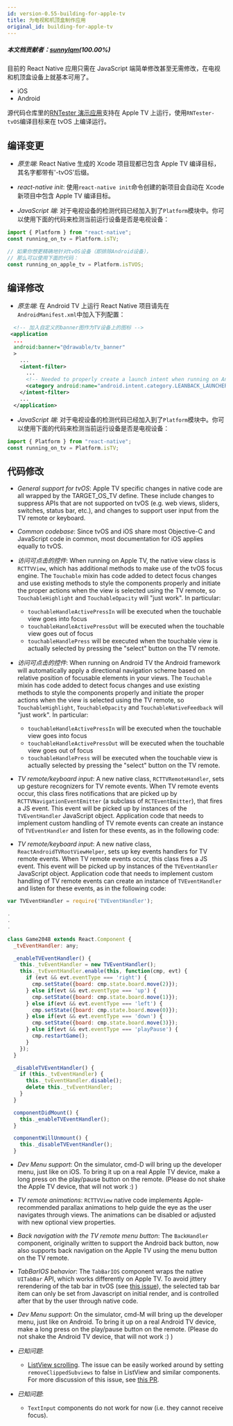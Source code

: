 ```yaml
---
id: version-0.55-building-for-apple-tv
title: 为电视和机顶盒制作应用
original_id: building-for-apple-tv
---
```

##### 本文档贡献者：[sunnylqm](https://github.com/search?q=sunnylqm%40qq.com+in%3Aemail&type=Users)(100.00%)


目前的 React Native 应用只需在 JavaScript 端简单修改甚至无需修改，在电视和机顶盒设备上就基本可用了。

<div class="toggler">
   <ul role="tablist" id="toggle-platform">
    <li id="ios" class="button-ios" aria-selected="false" role="tab" tabindex="0" aria-controls="iostab" onclick="displayTab('platform', 'ios')">
      iOS
    </li>
    <li id="android" class="button-android" aria-selected="false" role="tab" tabindex="0" aria-controls="androidtab" onclick="displayTab('platform', 'android')">
      Android
    </li>
  </ul>
</div>

<block class="ios" />

源代码仓库里的[RNTester 演示应用](https://github.com/facebook/react-native/tree/master/RNTester)支持在 Apple TV 上运行，使用`RNTester-tvOS`编译目标来在 tvOS 上编译运行。

## 编译变更

* _原生端_: React Native 生成的 Xcode 项目现都已包含 Apple TV 编译目标，其名字都带有'-tvOS'后缀。

* _react-native init_: 使用`react-native init`命令创建的新项目会自动在 Xcode 新项目中包含 Apple TV 编译目标。

* _JavaScript 端_: 对于电视设备的检测代码已经加入到了`Platform`模块中。你可以使用下面的代码来检测当前运行设备是否是电视设备：

```jsx
import { Platform } from "react-native";
const running_on_tv = Platform.isTV;

// 如果你想更精确地针对tvOS设备（即排除Android设备），
// 那么可以使用下面的代码：
const running_on_apple_tv = Platform.isTVOS;
```

<block class="android" />

## 编译修改

* _原生端_: 在 Android TV 上运行 React Native 项目请先在`AndroidManifest.xml`中加入下列配置：

```xml
  <!-- 加入自定义的banner图作为TV设备上的图标 -->
 <application
  ...
  android:banner="@drawable/tv_banner"
  >
    ...
    <intent-filter>
      ...
      <!-- Needed to properly create a launch intent when running on Android TV -->
      <category android:name="android.intent.category.LEANBACK_LAUNCHER"/>
    </intent-filter>
    ...
  </application>
```

* _JavaScript 端_: 对于电视设备的检测代码已经加入到了`Platform`模块中。你可以使用下面的代码来检测当前运行设备是否是电视设备：

```js
import { Platform } from "react-native";
const running_on_tv = Platform.isTV;
```

<block class="ios android" />

## 代码修改

<block class="ios" />

* _General support for tvOS_: Apple TV specific changes in native code are all wrapped by the TARGET_OS_TV define. These include changes to suppress APIs that are not supported on tvOS (e.g. web views, sliders, switches, status bar, etc.), and changes to support user input from the TV remote or keyboard.

* _Common codebase_: Since tvOS and iOS share most Objective-C and JavaScript code in common, most documentation for iOS applies equally to tvOS.

* _访问可点击的控件_: When running on Apple TV, the native view class is `RCTTVView`, which has additional methods to make use of the tvOS focus engine. The `Touchable` mixin has code added to detect focus changes and use existing methods to style the components properly and initiate the proper actions when the view is selected using the TV remote, so `TouchableHighlight` and `TouchableOpacity` will "just work". In particular:

  * `touchableHandleActivePressIn` will be executed when the touchable view goes into focus
  * `touchableHandleActivePressOut` will be executed when the touchable view goes out of focus
  * `touchableHandlePress` will be executed when the touchable view is actually selected by pressing the "select" button on the TV remote.

<block class="android" />

* _访问可点击的控件_: When running on Android TV the Android framework will automatically apply a directional navigation scheme based on relative position of focusable elements in your views. The `Touchable` mixin has code added to detect focus changes and use existing methods to style the components properly and initiate the proper actions when the view is selected using the TV remote, so `TouchableHighlight`, `TouchableOpacity` and `TouchableNativeFeedback` will "just work". In particular:

  * `touchableHandleActivePressIn` will be executed when the touchable view goes into focus
  * `touchableHandleActivePressOut` will be executed when the touchable view goes out of focus
  * `touchableHandlePress` will be executed when the touchable view is actually selected by pressing the "select" button on the TV remote.

<block class="ios" />

* _TV remote/keyboard input_: A new native class, `RCTTVRemoteHandler`, sets up gesture recognizers for TV remote events. When TV remote events occur, this class fires notifications that are picked up by `RCTTVNavigationEventEmitter` (a subclass of `RCTEventEmitter`), that fires a JS event. This event will be picked up by instances of the `TVEventHandler` JavaScript object. Application code that needs to implement custom handling of TV remote events can create an instance of `TVEventHandler` and listen for these events, as in the following code:

<block class="android">

* _TV remote/keyboard input_: A new native class, `ReactAndroidTVRootViewHelper`, sets up key events handlers for TV remote events. When TV remote events occur, this class fires a JS event. This event will be picked up by instances of the `TVEventHandler` JavaScript object. Application code that needs to implement custom handling of TV remote events can create an instance of `TVEventHandler` and listen for these events, as in the following code:

<block class="ios android">

```jsx
var TVEventHandler = require('TVEventHandler');

.
.
.

class Game2048 extends React.Component {
  _tvEventHandler: any;

  _enableTVEventHandler() {
    this._tvEventHandler = new TVEventHandler();
    this._tvEventHandler.enable(this, function(cmp, evt) {
      if (evt && evt.eventType === 'right') {
        cmp.setState({board: cmp.state.board.move(2)});
      } else if(evt && evt.eventType === 'up') {
        cmp.setState({board: cmp.state.board.move(1)});
      } else if(evt && evt.eventType === 'left') {
        cmp.setState({board: cmp.state.board.move(0)});
      } else if(evt && evt.eventType === 'down') {
        cmp.setState({board: cmp.state.board.move(3)});
      } else if(evt && evt.eventType === 'playPause') {
        cmp.restartGame();
      }
    });
  }

  _disableTVEventHandler() {
    if (this._tvEventHandler) {
      this._tvEventHandler.disable();
      delete this._tvEventHandler;
    }
  }

  componentDidMount() {
    this._enableTVEventHandler();
  }

  componentWillUnmount() {
    this._disableTVEventHandler();
  }
```

<block class="ios" />

* _Dev Menu support_: On the simulator, cmd-D will bring up the developer menu, just like on iOS. To bring it up on a real Apple TV device, make a long press on the play/pause button on the remote. (Please do not shake the Apple TV device, that will not work :) )

* _TV remote animations_: `RCTTVView` native code implements Apple-recommended parallax animations to help guide the eye as the user navigates through views. The animations can be disabled or adjusted with new optional view properties.

* _Back navigation with the TV remote menu button_: The `BackHandler` component, originally written to support the Android back button, now also supports back navigation on the Apple TV using the menu button on the TV remote.

* _TabBarIOS behavior_: The `TabBarIOS` component wraps the native `UITabBar` API, which works differently on Apple TV. To avoid jittery rerendering of the tab bar in tvOS (see [this issue](https://github.com/facebook/react-native/issues/15081)), the selected tab bar item can only be set from Javascript on initial render, and is controlled after that by the user through native code.

<block class="android" />

* _Dev Menu support_: On the simulator, cmd-M will bring up the developer menu, just like on Android. To bring it up on a real Android TV device, make a long press on the play/pause button on the remote. (Please do not shake the Android TV device, that will not work :) )

<block class="ios" />

* _已知问题_:

  * [ListView scrolling](https://github.com/facebook/react-native/issues/12793). The issue can be easily worked around by setting `removeClippedSubviews` to false in ListView and similar components. For more discussion of this issue, see [this PR](https://github.com/facebook/react-native/pull/12944).

<block class="android" />

* _已知问题_:

  * `TextInput` components do not work for now (i.e. they cannot receive focus).

